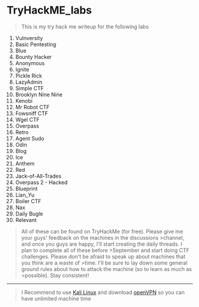 # TryHackME_labs
> This is my try hack me writeup for the following labs

1) Vulnversity
2) Basic Pentesting
3) Blue
4) Bounty Hacker
5) Anonymous
6) Ignite
7) Pickle Rick
8) LazyAdmin
9) Simple CTF
10) Brooklyn Nine Nine
11) Kenobi
12) Mr Robot CTF
13) Fowsniff CTF
14) Wgel CTF
15) Overpass
16) Retro
17) Agent Sudo
18) Odin
19) Blog
20) Ice
21) Anthem
22) Red
23) Jack-of-All-Trades
24) Overpass 2 - Hacked
25) Blueprint
26) Lian_Yu
27) Boiler CTF
28) Nax
29) Daily Bugle
30) Relevant

>All of these can be found on TryHackMe (for free). Please give me your guys' feedback on the machines in the discussions >channel, and once you guys are happy, I'll start creating the daily threads. I plan to complete all of these before >September and start doing CTF challenges. Please don't be afraid to speak up about machines that you think are a waste of >time. I'll be sure to lay down some general ground rules about how to attack the machine (so to learn as much as >possible). Stay consistent!

-------------------------

>I Recommend to use [Kali Linux] and download [openVPN] so you can have unlimited machine time 

[openVPN]: <https://openvpn.net/>
[Kali Linux]: <https://www.kali.org/>

